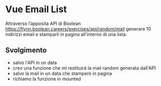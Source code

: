 Vue Email List
===
Attraverso l’apposita API di Boolean
https://flynn.boolean.careers/exercises/api/random/mail
generare 10 indirizzi email e stamparli in pagina all’interno di una lista.
## Svolgimento
- salvo l'API in un data 
- creo una funzione che mi restituirà la mail random generata dall'API
- salvo la mail in un data che stamperò in pagina 
- richiamo la funzione in mounted 
 



